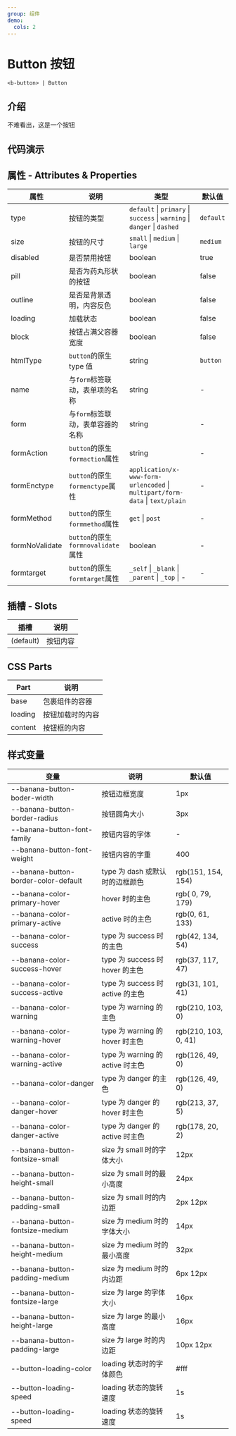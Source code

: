 ```yaml
---
group: 组件
demo:
  cols: 2
---
```


# Button 按钮

```
<b-button> | Button
```

## 介绍

不难看出，这是一个按钮

## 代码演示

<code src="./demos/basicUsage.tsx"></code>
<code src="./demos/type.tsx"></code>
<code src="./demos/size.tsx"></code>
<code src="./demos/pill.tsx"></code>
<code src="./demos/outline.tsx"></code>
<code src="./demos/disabled.tsx"></code>
<code src="./demos/loading.tsx"></code>
<code src="./demos/block.tsx"></code>
<code src="./demos/formTest.tsx"></code>

## 属性 - Attributes & Properties

| 属性           | 说明                               | 类型                                                                         | 默认值    |
| -------------- | ---------------------------------- | ---------------------------------------------------------------------------- | --------- |
| type           | 按钮的类型                         | `default` \| `primary` \| `success` \| `warning` \| `danger` \| `dashed`     | `default` |
| size           | 按钮的尺寸                         | `small` \| `medium` \| `large`                                               | `medium`  |
| disabled       | 是否禁用按钮                       | boolean                                                                      | true      |
| pill           | 是否为药丸形状的按钮               | boolean                                                                      | false     |
| outline        | 是否是背景透明，内容反色           | boolean                                                                      | false     |
| loading        | 加载状态                           | boolean                                                                      | false     |
| block          | 按钮占满父容器宽度                 | boolean                                                                      | false     |
| htmlType       | `button`的原生 type 值             | string                                                                       | `button`  |
| name           | 与`form`标签联动，表单项的名称     | string                                                                       | -         |
| form           | 与`form`标签联动，表单容器的名称   | string                                                                       | -         |
| formAction     | `button`的原生`formaction`属性     | string                                                                       | -         |
| formEnctype    | `button`的原生`formenctype`属性    | `application/x-www-form-urlencoded` \| `multipart/form-data` \| `text/plain` | -         |
| formMethod     | `button`的原生`formmethod`属性     | `get` \| `post`                                                              | -         |
| formNoValidate | `button`的原生`formnovalidate`属性 | boolean                                                                      | -         |
| formtarget     | `button`的原生`formtarget`属性     | `_self` \| `_blank` \| `_parent` \| `_top` \| -                              | -         |

## 插槽 - Slots

| 插槽      | 说明     |
| --------- | -------- |
| (default) | 按钮内容 |

## CSS Parts

| Part    | 说明             |
| ------- | ---------------- |
| base    | 包裹组件的容器   |
| loading | 按钮加载时的内容 |
| content | 按钮框的内容     |

## 样式变量

| 变量                                 | 说明                             | 默认值               |
| ------------------------------------ | -------------------------------- | -------------------- |
| --banana-button-boder-width          | 按钮边框宽度                     | 1px                  |
| --banana-button-border-radius        | 按钮圆角大小                     | 3px                  |
| --banana-button-font-family          | 按钮内容的字体                   | -                    |
| --banana-button-font-weight          | 按钮内容的字重                   | 400                  |
| --banana-button-border-color-default | type 为 dash 或默认时的边框颜色  | rgb(151, 154, 154)   |
| --banana-color-primary-hover         | hover 时的主色                   | rgb( 0, 79, 179)     |
| --banana-color-primary-active        | active 时的主色                  | rgb(0, 61, 133)      |
| --banana-color-success               | type 为 success 时的主色         | rgb(42, 134, 54)     |
| --banana-color-success-hover         | type 为 success 时 hover 的主色  | rgb(37, 117, 47)     |
| --banana-color-success-active        | type 为 success 时 active 的主色 | rgb(31, 101, 41)     |
| --banana-color-warning               | type 为 warning 的主色           | rgb(210, 103, 0)     |
| --banana-color-warning-hover         | type 为 warning 的 hover 时主色  | rgb(210, 103, 0, 41) |
| --banana-color-warning-active        | type 为 warning 的 active 时主色 | rgb(126, 49, 0)      |
| --banana-color-danger                | type 为 danger 的主色            | rgb(126, 49, 0)      |
| --banana-color-danger-hover          | type 为 danger 的 hover 时主色   | rgb(213, 37, 5)      |
| --banana-color-danger-active         | type 为 danger 的 active 时主色  | rgb(178, 20, 2)      |
| --banana-button-fontsize-small       | size 为 small 时的字体大小       | 12px                 |
| --banana-button-height-small         | size 为 small 时的最小高度       | 24px                 |
| --banana-button-padding-small        | size 为 small 时的内边距         | 2px 12px             |
| --banana-button-fontsize-medium      | size 为 medium 时的字体大小      | 14px                 |
| --banana-button-height-medium        | size 为 medium 时的最小高度      | 32px                 |
| --banana-button-padding-medium       | size 为 medium 时的内边距        | 6px 12px             |
| --banana-button-fontsize-large       | size 为 large 的字体大小         | 16px                 |
| --banana-button-height-large         | size 为 large 的最小高度         | 16px                 |
| --banana-button-padding-large        | size 为 large 时的内边距         | 10px 12px            |
| --button-loading-color               | loading 状态时的字体颜色         | #fff                 |
| --button-loading-speed               | loading 状态的旋转速度           | 1s                   |
| --button-loading-speed               | loading 状态的旋转速度           | 1s                   |

